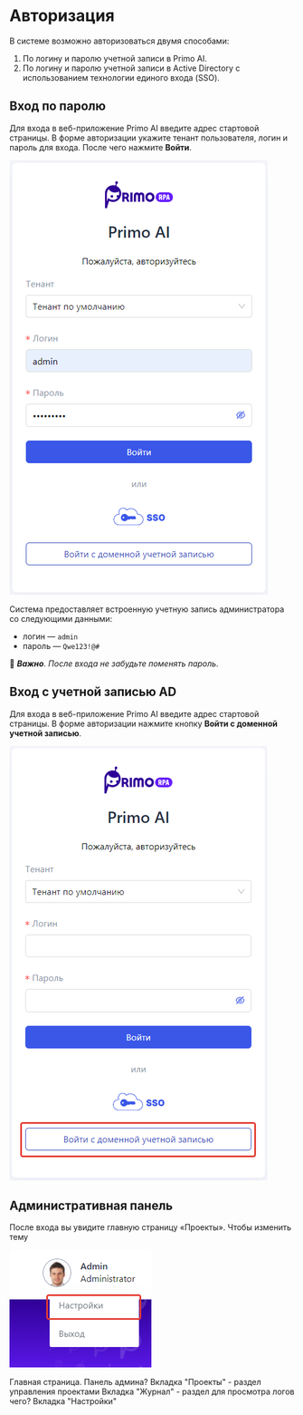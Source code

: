 # Авторизация

В системе возможно авторизоваться двумя способами:
1. По логину и паролю учетной записи в Primo AI.
2. По логину и паролю учетной записи в Active Directory с использованием технологии единого входа (SSO).


## Вход по паролю

Для входа в веб-приложение Primo AI введите адрес стартовой страницы. В форме авторизации укажите тенант пользователя, логин и пароль для входа. После чего нажмите **Войти**.

![](</primo-ai/images/authorization.png>)

Система предоставляет встроенную учетную запись администратора со следующими данными:
* логин — `admin`
* пароль — `Qwe123!@#`

:small_orange_diamond: ***Важно**. После входа не забудьте поменять пароль*.


## Вход с учетной записью AD

Для входа в веб-приложение Primo AI введите адрес стартовой страницы. В форме авторизации нажмите кнопку **Войти с доменной учетной записью**.

![](</primo-ai/images/authorization-2.png>)





## Административная панель

После входа вы увидите главную страницу «Проекты». Чтобы изменить тему 

![](</primo-ai/images/theme.png>)

Главная страница. Панель админа?
Вкладка "Проекты" - раздел управления проектами
Вкладка "Журнал" - раздел для просмотра логов чего?
Вкладка "Настройки"

